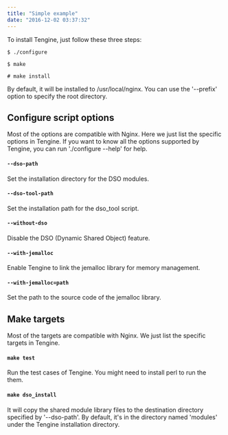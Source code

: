 ```yaml
---
title: "Simple example"
date: "2016-12-02 03:37:32"
---
```



To install Tengine, just follow these three steps:

```
$ ./configure

$ make

# make install
```


By default, it will be installed to /usr/local/nginx. You can use the '--prefix' option to specify the root directory.



## Configure script options
Most of the options are compatible with Nginx. Here we just list the specific options in Tengine. If you want to know all the options supported by Tengine, you can run './configure --help' for help.


#### `--dso-path`

Set the installation directory for the DSO modules.

#### `--dso-tool-path`

Set the installation path for the dso_tool script.

#### `--without-dso`

Disable the DSO (Dynamic Shared Object) feature.

#### `--with-jemalloc`

Enable Tengine to link the jemalloc library for memory management.

#### `--with-jemalloc=path`

Set the path to the source code of the jemalloc library.


## Make targets
Most of the targets are compatible with Nginx. We just list the specific targets in Tengine.


#### `make test`

Run the test cases of Tengine. You might need to install perl to run the them.


#### `make dso_install`

It will copy the shared module library files to the destination directory specified by '--dso-path'. By default, it's in the directory named 'modules' under the Tengine installation directory.
 
